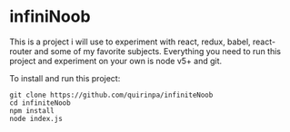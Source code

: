 # infiniNoob
This is a project i will use to experiment with react, redux, babel, react-router and some of my favorite subjects. Everything you need to run this project and experiment on your own is node v5+ and git.

To install and run this project:
```
git clone https://github.com/quirinpa/infiniteNoob
cd infiniteNoob
npm install
node index.js
```
